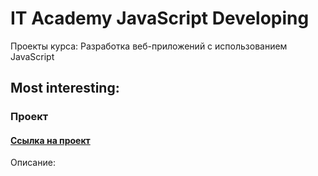 # IT Academy JavaScript Developing
Проекты курса: Разработка веб-приложений с использованием JavaScript

## Most interesting:

### Проект 
#### [Ссылка на проект]()
Описание:

![]()
